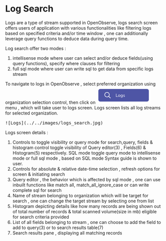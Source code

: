 # Log Search

Logs are a type of stream supported in OpenObserve, logs search screen offers users of application with various functionalities like filtering logs based on specified criteria and/or time window , one can additionally leverage query functions to deduce data during query time.

Log search offer two modes :

1. intellisense mode where user can select and/or deduce fields(using query functions), specify where clauses for filtering
1. full sql mode where user can write sql to get data from specific logs stream

To navigate to logs in OpenObserve , select preferred organization using organization selection control, then click on ![Logs](../../images/logs_menu.jpg) menu , which will take user to logs screen. Logs screen lists all log streams for selected organization.  

<kbd>
![Logs](../../images/logs_search.jpg)
</kbd>

Logs screen details :

1. Controls to toggle visibility or query mode for search,query, fields & histogram control toggle visibility of Query editor(3) , Fields(6) & Histogram(5) respectively. SQL mode toggle query mode to intellisense mode or full sql mode , based on SQL mode Syntax guide is shown to user.
1. Controls for absolute & relative date-time selection , refresh options for screen  & initiating search
1. Query editor , the behavior which is affected by sql mode , one can use inbuilt functions like match all, match_all_ignore_case or can write complete sql for search
1. Name of stream belonging to organization which will be target for search , one can change the target stream by selecting one from list
1. Histogram depicting details like how many records are being shown out of total number of records & total scanned volume(size in mb) eligible for search criteria provided
1. List of all fields belonging to stream , one can choose to add the field to add to query(3) or to search results table(7)
1. Search results pane , displaying all matching records
